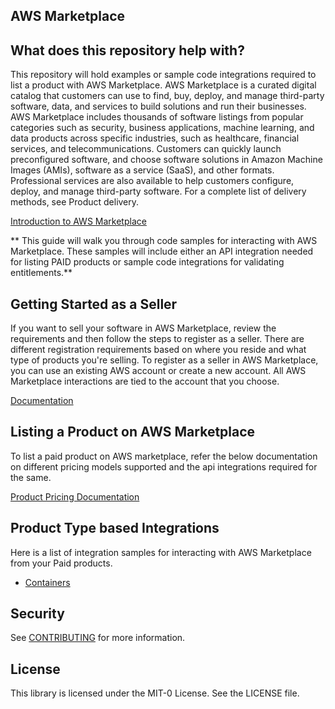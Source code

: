 ## AWS Marketplace


## What does this repository help with?
This repository will hold examples or sample code integrations required to list a product with AWS Marketplace. AWS Marketplace is a curated digital catalog that customers can use to find, buy, deploy, and manage third-party software, data, and services to build solutions and run their businesses. AWS Marketplace includes thousands of software listings from popular categories such as security, business applications, machine learning, and data products across specific industries, such as healthcare, financial services, and telecommunications. Customers can quickly launch preconfigured software, and choose software solutions in Amazon Machine Images (AMIs), software as a service (SaaS), and other formats. Professional services are also available to help customers configure, deploy, and manage third-party software. For a complete list of delivery methods, see Product delivery.

[Introduction to AWS Marketplace](https://youtu.be/UjD-kMiVs0c)

** This guide will walk you through code samples for interacting with AWS Marketplace. These samples will include either an API integration needed for listing PAID products or sample code integrations for validating entitlements.**

## Getting Started as a Seller

If you want to sell your software in AWS Marketplace, review the requirements and then follow the steps to register as a seller. There are different registration requirements based on where you reside and what type of products you're selling. To register as a seller in AWS Marketplace, you can use an existing AWS account or create a new account. All AWS Marketplace interactions are tied to the account that you choose.

[Documentation](https://docs.aws.amazon.com/marketplace/latest/userguide/user-guide-for-sellers.html)

## Listing a Product on AWS Marketplace

To list a paid product on AWS marketplace, refer the below documentation on different pricing models supported and the api integrations required for the same.

[Product Pricing Documentation](https://docs.aws.amazon.com/marketplace/latest/userguide/pricing.html)

## Product Type based Integrations

Here is a list of integration samples for interacting with AWS Marketplace from your Paid products.

- [Containers](containers)

## Security

See [CONTRIBUTING](CONTRIBUTING.md#security-issue-notifications) for more information.

## License

This library is licensed under the MIT-0 License. See the LICENSE file.

